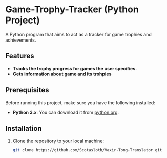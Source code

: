 # Game-Trophy-Tracker (Python Project)
A Python program that aims to act as a tracker for game trophies and achievements.
## **Features**

- **Tracks the trophy progress for games the user specifies.**
- **Gets information about game and its trohpies**
  
## **Prerequisites**

Before running this project, make sure you have the following installed:

- **Python 3.x**: You can download it from [python.org](https://www.python.org/downloads/).

## **Installation**

1. Clone the repository to your local machine:

   ```bash
   git clone https://github.com/Scotasloth/Vaxir-Tong-Translator.git
